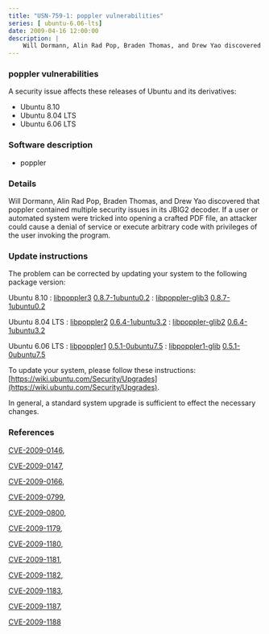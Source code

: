 ```yaml
---
title: "USN-759-1: poppler vulnerabilities"
series: [ ubuntu-6.06-lts]
date: 2009-04-16 12:00:00
description: |
    Will Dormann, Alin Rad Pop, Braden Thomas, and Drew Yao discovered that poppler contained multiple security issues in its JBIG2 decoder. If a user or automated system were tricked into opening a crafted PDF file, an attacker could cause a denial of service or execute arbitrary code with privileges of the user invoking the program. 
--- 
```

 
### poppler vulnerabilities

A security issue affects these releases of Ubuntu and its derivatives:

* Ubuntu 8.10
* Ubuntu 8.04 LTS
* Ubuntu 6.06 LTS

### Software description

* poppler 

### Details

Will Dormann, Alin Rad Pop, Braden Thomas, and Drew Yao discovered that poppler contained multiple security issues in its JBIG2 decoder. If a user or automated system were tricked into opening a crafted PDF file, an attacker could cause a denial of service or execute arbitrary code with privileges of the user invoking the program. 

### Update instructions

The problem can be corrected by updating your system to the following package version:

Ubuntu 8.10
 : [libpoppler3](https://launchpad.net/ubuntu/+source/poppler) <span> [0.8.7-1ubuntu0.2](https://launchpad.net/ubuntu/+source/poppler/0.8.7-1ubuntu0.2) </span> 
 : [libpoppler-glib3](https://launchpad.net/ubuntu/+source/poppler) <span> [0.8.7-1ubuntu0.2](https://launchpad.net/ubuntu/+source/poppler/0.8.7-1ubuntu0.2) </span> 

Ubuntu 8.04 LTS
 : [libpoppler2](https://launchpad.net/ubuntu/+source/poppler) <span> [0.6.4-1ubuntu3.2](https://launchpad.net/ubuntu/+source/poppler/0.6.4-1ubuntu3.2) </span> 
 : [libpoppler-glib2](https://launchpad.net/ubuntu/+source/poppler) <span> [0.6.4-1ubuntu3.2](https://launchpad.net/ubuntu/+source/poppler/0.6.4-1ubuntu3.2) </span> 

Ubuntu 6.06 LTS
 : [libpoppler1](https://launchpad.net/ubuntu/+source/poppler) <span> [0.5.1-0ubuntu7.5](https://launchpad.net/ubuntu/+source/poppler/0.5.1-0ubuntu7.5) </span> 
 : [libpoppler1-glib](https://launchpad.net/ubuntu/+source/poppler) <span> [0.5.1-0ubuntu7.5](https://launchpad.net/ubuntu/+source/poppler/0.5.1-0ubuntu7.5) </span> 

To update your system, please follow these instructions: [https://wiki.ubuntu.com/Security/Upgrades](https://wiki.ubuntu.com/Security/Upgrades).

In general, a standard system upgrade is sufficient to effect the necessary changes. 

### References

 [CVE-2009-0146](http://people.ubuntu.com/~ubuntu-security/cve/CVE-2009-0146), 

 [CVE-2009-0147](http://people.ubuntu.com/~ubuntu-security/cve/CVE-2009-0147), 

 [CVE-2009-0166](http://people.ubuntu.com/~ubuntu-security/cve/CVE-2009-0166), 

 [CVE-2009-0799](http://people.ubuntu.com/~ubuntu-security/cve/CVE-2009-0799), 

 [CVE-2009-0800](http://people.ubuntu.com/~ubuntu-security/cve/CVE-2009-0800), 

 [CVE-2009-1179](http://people.ubuntu.com/~ubuntu-security/cve/CVE-2009-1179), 

 [CVE-2009-1180](http://people.ubuntu.com/~ubuntu-security/cve/CVE-2009-1180), 

 [CVE-2009-1181](http://people.ubuntu.com/~ubuntu-security/cve/CVE-2009-1181), 

 [CVE-2009-1182](http://people.ubuntu.com/~ubuntu-security/cve/CVE-2009-1182), 

 [CVE-2009-1183](http://people.ubuntu.com/~ubuntu-security/cve/CVE-2009-1183), 

 [CVE-2009-1187](http://people.ubuntu.com/~ubuntu-security/cve/CVE-2009-1187), 

 [CVE-2009-1188](http://people.ubuntu.com/~ubuntu-security/cve/CVE-2009-1188)
 
